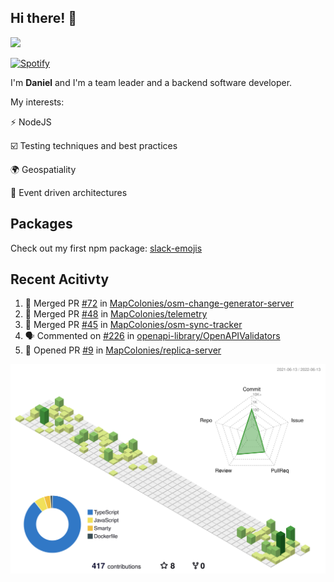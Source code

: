 ## Hi there! 👋

<p>
  <img src="https://github-readme-stats.vercel.app/api?username=syncush&theme=tokyonight">
</p>

[![Spotify](https://novatorem-rust.vercel.app/api/spotify)](https://open.spotify.com/user/syncush)

I'm **Daniel** and I'm a team leader and a backend software developer.

My interests:

⚡ NodeJS

☑️ Testing techniques and best practices

🌍 Geospatiality

🧠 Event driven architectures

## Packages
Check out my first npm package: [slack-emojis](https://www.npmjs.com/package/slack-emojis)

## Recent Acitivty
<!--START_SECTION:activity-->
1. 🎉 Merged PR [#72](https://github.com/MapColonies/osm-change-generator-server/pull/72) in [MapColonies/osm-change-generator-server](https://github.com/MapColonies/osm-change-generator-server)
2. 🎉 Merged PR [#48](https://github.com/MapColonies/telemetry/pull/48) in [MapColonies/telemetry](https://github.com/MapColonies/telemetry)
3. 🎉 Merged PR [#45](https://github.com/MapColonies/osm-sync-tracker/pull/45) in [MapColonies/osm-sync-tracker](https://github.com/MapColonies/osm-sync-tracker)
4. 🗣 Commented on [#226](https://github.com/openapi-library/OpenAPIValidators/issues/226) in [openapi-library/OpenAPIValidators](https://github.com/openapi-library/OpenAPIValidators)
5. 💪 Opened PR [#9](https://github.com/MapColonies/replica-server/pull/9) in [MapColonies/replica-server](https://github.com/MapColonies/replica-server)
<!--END_SECTION:activity-->

![contrib](./profile-3d-contrib/profile-green-animate.svg)
